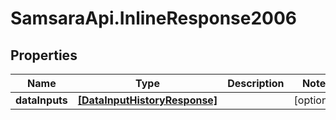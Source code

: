 # SamsaraApi.InlineResponse2006

## Properties
Name | Type | Description | Notes
------------ | ------------- | ------------- | -------------
**dataInputs** | [**[DataInputHistoryResponse]**](DataInputHistoryResponse.md) |  | [optional] 


